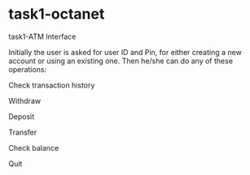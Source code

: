 # task1-octanet
task1-ATM Interface

Initially the user is asked for user ID and Pin, for either creating a new account or using an existing one.
Then he/she can do any of these operations:

Check transaction history

Withdraw

Deposit

Transfer

Check balance

Quit
